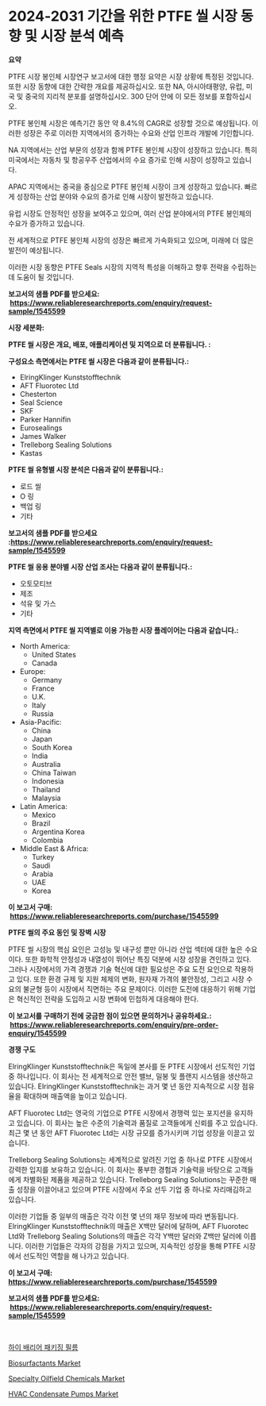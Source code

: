 <p><h1>2024-2031 기간을 위한 PTFE 씰 시장 동향 및 시장 분석 예측</h1></p><p><strong>요약</strong></p>
<p><p>PTFE 시장 봉인체 시장연구 보고서에 대한 행정 요약은 시장 상황에 특정된 것입니다. 또한 시장 동향에 대한 간략한 개요를 제공하십시오. 또한 NA, 아시아태평양, 유럽, 미국 및 중국의 지리적 분포를 설명하십시오. 300 단어 안에 이 모든 정보를 포함하십시오.</p><p>PTFE 봉인체 시장은 예측기간 동안 약 8.4%의 CAGR로 성장할 것으로 예상됩니다. 이러한 성장은 주로 이러한 지역에서의 증가하는 수요와 산업 인프라 개발에 기인합니다.</p><p>NA 지역에서는 산업 부문의 성장과 함께 PTFE 봉인체 시장이 성장하고 있습니다. 특히 미국에서는 자동차 및 항공우주 산업에서의 수요 증가로 인해 시장이 성장하고 있습니다.</p><p>APAC 지역에서는 중국을 중심으로 PTFE 봉인체 시장이 크게 성장하고 있습니다. 빠르게 성장하는 산업 분야와 수요의 증가로 인해 시장이 발전하고 있습니다.</p><p>유럽 시장도 안정적인 성장을 보여주고 있으며, 여러 산업 분야에서의 PTFE 봉인체의 수요가 증가하고 있습니다.</p><p>전 세계적으로 PTFE 봉인체 시장의 성장은 빠르게 가속화되고 있으며, 미래에 더 많은 발전이 예상됩니다.</p><p>이러한 시장 동향은 PTFE Seals 시장의 지역적 특성을 이해하고 향후 전략을 수립하는 데 도움이 될 것입니다.</p></p>
<p><strong>보고서의 샘플 PDF를 받으세요: &nbsp;<a href="https://www.reliableresearchreports.com/enquiry/request-sample/1545599">https://www.reliableresearchreports.com/enquiry/request-sample/1545599</a></strong></p>
<p><strong>시장 세분화:</strong></p>
<p><strong> PTFE 씰 시장은 개요, 배포, 애플리케이션 및 지역으로 더 분류됩니다. :</strong></p>
<p><strong>구성요소 측면에서는 PTFE 씰 시장은 다음과 같이 분류됩니다.:</strong></p>
<p><ul><li>ElringKlinger Kunststofftechnik</li><li>AFT Fluorotec Ltd</li><li>Chesterton</li><li>Seal Science</li><li>SKF</li><li>Parker Hannifin</li><li>Eurosealings</li><li>James Walker</li><li>Trelleborg Sealing Solutions</li><li>Kastas</li></ul></p>
<p><strong> PTFE 씰 유형별 시장 분석은 다음과 같이 분류됩니다.:</strong></p>
<p><ul><li>로드 씰</li><li>O 링</li><li>백업 링</li><li>기타</li></ul></p>
<p><strong>보고서의 샘플 PDF를 받으세요 :<a href="https://www.reliableresearchreports.com/enquiry/request-sample/1545599">https://www.reliableresearchreports.com/enquiry/request-sample/1545599</a></strong></p>
<p><strong> PTFE 씰 응용 분야별 시장 산업 조사는 다음과 같이 분류됩니다.:</strong></p>
<p><ul><li>오토모티브</li><li>제조</li><li>석유 및 가스</li><li>기타</li></ul></p>
<p><strong>지역 측면에서 PTFE 씰 지역별로 이용 가능한 시장 플레이어는 다음과 같습니다.:</strong></p>
<p><ul>
    <li>
        North America:
        <ul>
            <li>United States</li>
            <li>Canada</li>
        </ul>
    </li>
    <li>
        Europe:
        <ul>
            <li>Germany</li>
            <li>France</li>
            <li>U.K.</li>
            <li>Italy</li>
            <li>Russia</li>
        </ul>
    </li>
    <li>
        Asia-Pacific:
        <ul>
            <li>China</li>
            <li>Japan</li>
            <li>South Korea</li>
            <li>India</li>
            <li>Australia</li>
            <li>China Taiwan</li>
            <li>Indonesia</li>
            <li>Thailand</li>
            <li>Malaysia</li>
        </ul>
    </li>
    <li>
        Latin America:
        <ul>
            <li>Mexico</li>
            <li>Brazil</li>
            <li>Argentina Korea</li>
            <li>Colombia</li>
        </ul>
    </li>
    <li>
        Middle East & Africa:
        <ul>
            <li>Turkey</li>
            <li>Saudi</li>
            <li>Arabia</li>
            <li>UAE</li>
            <li>Korea</li>
        </ul>
    </li>
    </ul></p>
<p><strong>이 보고서 구매: &nbsp;<a href="https://www.reliableresearchreports.com/purchase/1545599">https://www.reliableresearchreports.com/purchase/1545599</a></strong></p>
<p><strong>PTFE 씰의 주요 동인 및 장벽 시장</strong></p>
<p><p>PTFE 씰 시장의 핵심 요인은 고성능 및 내구성 뿐만 아니라 산업 섹터에 대한 높은 수요이다. 또한 화학적 안정성과 내열성이 뛰어난 특징 덕분에 시장 성장을 견인하고 있다. 그러나 시장에서의 가격 경쟁과 기술 혁신에 대한 필요성은 주요 도전 요인으로 작용하고 있다. 또한 환경 규제 및 지원 체제의 변화, 원자재 가격의 불안정성, 그리고 시장 수요의 불균형 등이 시장에서 직면하는 주요 문제이다. 이러한 도전에 대응하기 위해 기업은 혁신적인 전략을 도입하고 시장 변화에 민첩하게 대응해야 한다.</p></p>
<p><strong>이 보고서를 구매하기 전에 궁금한 점이 있으면 문의하거나 공유하세요.: &nbsp;<a href="https://www.reliableresearchreports.com/enquiry/pre-order-enquiry/1545599">https://www.reliableresearchreports.com/enquiry/pre-order-enquiry/1545599</a></strong></p>
<p><strong>경쟁 구도</strong></p>
<p><p>ElringKlinger Kunststofftechnik은 독일에 본사를 둔 PTFE 시장에서 선도적인 기업 중 하나입니다. 이 회사는 전 세계적으로 안전 밸브, 밀봉 및 플랜지 시스템을 생산하고 있습니다. ElringKlinger Kunststofftechnik는 과거 몇 년 동안 지속적으로 시장 점유율을 확대하며 매출액을 높이고 있습니다. </p><p>AFT Fluorotec Ltd는 영국의 기업으로 PTFE 시장에서 경쟁력 있는 포지션을 유지하고 있습니다. 이 회사는 높은 수준의 기술력과 품질로 고객들에게 신뢰를 주고 있습니다. 최근 몇 년 동안 AFT Fluorotec Ltd는 시장 규모를 증가시키며 기업 성장을 이끌고 있습니다. </p><p>Trelleborg Sealing Solutions는 세계적으로 알려진 기업 중 하나로 PTFE 시장에서 강력한 입지를 보유하고 있습니다. 이 회사는 풍부한 경험과 기술력을 바탕으로 고객들에게 차별화된 제품을 제공하고 있습니다. Trelleborg Sealing Solutions는 꾸준한 매출 성장을 이끌어내고 있으며 PTFE 시장에서 주요 선두 기업 중 하나로 자리매김하고 있습니다.</p><p>이러한 기업들 중 일부의 매출은 각각 이전 몇 년의 재무 정보에 따라 변동됩니다. ElringKlinger Kunststofftechnik의 매출은 X백만 달러에 달하며, AFT Fluorotec Ltd와 Trelleborg Sealing Solutions의 매출은 각각 Y백만 달러와 Z백만 달러에 이릅니다. 이러한 기업들은 각자의 강점을 가지고 있으며, 지속적인 성장을 통해 PTFE 시장에서 선도적인 역할을 해 나가고 있습니다.</p></p>
<p><strong>이 보고서 구매: &nbsp; <a href="https://www.reliableresearchreports.com/purchase/1545599">https://www.reliableresearchreports.com/purchase/1545599</a></strong></p>
<p><strong>보고서의 샘플 PDF를 받으세요: &nbsp;<a href="https://www.reliableresearchreports.com/enquiry/request-sample/1545599">https://www.reliableresearchreports.com/enquiry/request-sample/1545599</a></strong><strong></strong></p>
<p>&nbsp;</p>
<p><p><a href="https://medium.com/@cordiehyatt1/%EA%B3%A0-%EC%9E%A5%EB%B2%BD-%ED%8F%AC%EC%9E%A5-%ED%95%84%EB%A6%84-%EC%8B%9C%EC%9E%A5-%EA%B7%9C%EB%AA%A8-%EC%8B%9C%EC%9E%A5-%EC%A0%84%EB%A7%9D-%EB%B0%8F-%EC%8B%9C%EC%9E%A5-%EC%98%88%EC%B8%A1-2024%EB%85%84%EB%B6%80%ED%84%B0-2031%EB%85%84-e1dc18dc7f6d">하이 배리어 패키징 필름</a></p><p><a href="https://fuschia-pecorino-a6d.notion.site/Biosurfactants-Market-Analysis-and-Market-Size-Global-Industry-Overview-Market-Segmentation-and-Fo-ff3851a1ae864424a6d3771fc62ca6fe">Biosurfactants Market</a></p><p><a href="https://changeable-paste-463.notion.site/Specialty-Oilfield-Chemicals-Market-Dynamics-2024-2031-Also-about-Its-Market-Trends-Projections-a-15f148707ee442c88f272f82f34fd9cf">Specialty Oilfield Chemicals Market</a></p><p><a href="https://view.publitas.com/reportprime-1/hvac-condensate-pumps-market-size-growth-and-forecast-from-2024-2031/">HVAC Condensate Pumps Market</a></p></p>